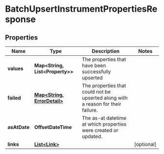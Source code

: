 

# BatchUpsertInstrumentPropertiesResponse


## Properties

Name | Type | Description | Notes
------------ | ------------- | ------------- | -------------
**values** | **Map&lt;String, List&lt;Property&gt;&gt;** | The properties that have been successfully upserted | 
**failed** | [**Map&lt;String, ErrorDetail&gt;**](ErrorDetail.md) | The properties that could not be upserted along with a reason for their failure. | 
**asAtDate** | **OffsetDateTime** | The as-at datetime at which properties were created or updated. | 
**links** | [**List&lt;Link&gt;**](Link.md) |  |  [optional]



